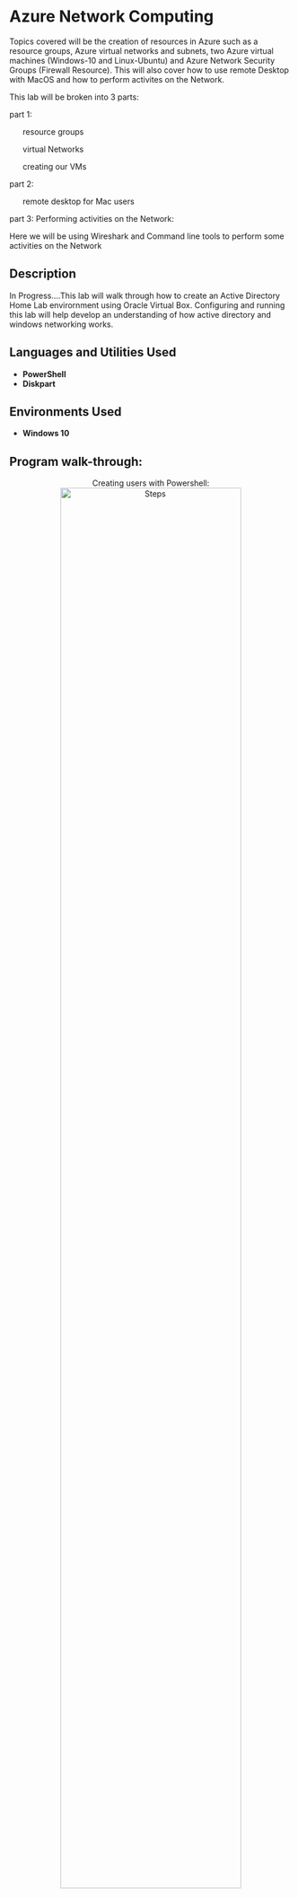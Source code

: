 <h1/>Azure Network Computing</h1>
<p>Topics covered will be the creation of resources in Azure such as a resource groups, Azure virtual networks and subnets, two Azure virtual machines (Windows-10 and Linux-Ubuntu) and Azure Network Security Groups (Firewall Resource). This will also cover how to use remote Desktop with MacOS and how to perform activites on the Network.</p>

<p> This lab will be broken into 3 parts: </p>

<p> part 1: </p>
<ol>resource groups</ol>
<ol>virtual Networks</ol>
<ol>creating our VMs</ol>

<p> part 2: </p>
<ol>remote desktop for Mac users</ol>

<p> part 3: Performing activities on the Network:</p>
<p>Here we will be using Wireshark and Command line tools to perform some activities on the Network</p>

<h2>Description</h2>
In Progress....This lab will walk through how to create an Active Directory Home Lab envirornment using Oracle Virtual Box. Configuring and running this lab will help develop an understanding of how active directory and windows networking works.


<h2>Languages and Utilities Used</h2>

- <b>PowerShell</b> 
- <b>Diskpart</b>

<h2>Environments Used </h2>

- <b>Windows 10</b>

<h2>Program walk-through:</h2>

<p align="center">
Creating users with Powershell: <br/>
<img src="https://i.imgur.com/62TgaWL.png" height="80%" width="80%" alt="Steps"/>
<br />
<br />

<p align="center">
Creating users with Powershell: <br/>
<img src="https://i.imgur.com/62TgaWL.png" height="80%" width="80%" alt="Steps"/>
<br />
<br />


</p>

<!--
 ```diff
- text in red
+ text in green
! text in orange
# text in gray
@@ text in purple (and bold)@@
```
--!>
